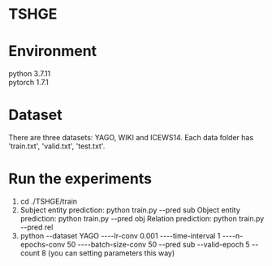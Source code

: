 # TSHGE <br>
# Environment <br>
python 3.7.11 <br>
pytorch 1.7.1 <br>
# Dataset <br>
There are three datasets: YAGO, WIKI and ICEWS14. Each data folder has 'train.txt', 'valid.txt', 'test.txt'. <br> 
# Run the experiments <br>
1. cd ./TSHGE/train <br>
2. Subject entity prediction: python train.py --pred sub
   Object entity prediction: python train.py --pred obj
   Relation prediction: python train.py --pred rel
3. python --dataset YAGO ----lr-conv 0.001 ----time-interval 1 ----n-epochs-conv 50 ----batch-size-conv 50 --pred sub --valid-epoch 5 --count 8 (you can setting parameters this way) <br>
   
